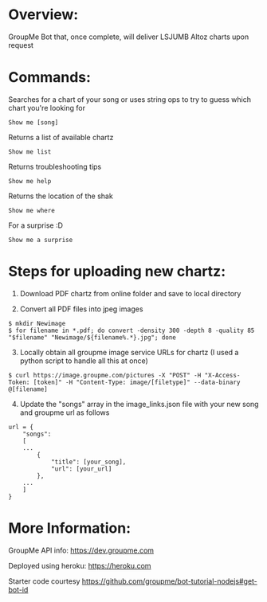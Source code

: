 # Overview:
GroupMe Bot that, once complete, will deliver LSJUMB Altoz charts upon request

# Commands:
Searches for a chart of your song or uses string ops to try to guess which chart you're looking for
```
Show me [song]
```

Returns a list of available chartz
```
Show me list
```

Returns troubleshooting tips
```
Show me help
```

Returns the location of the shak
```
Show me where
```

For a surprise :D
```
Show me a surprise
```

# Steps for uploading new chartz:
1. Download PDF chartz from online folder and save to local directory

2. Convert all PDF files into jpeg images
```
$ mkdir Newimage
$ for filename in *.pdf; do convert -density 300 -depth 8 -quality 85 "$filename" "Newimage/${filename%.*}.jpg"; done
```

3. Locally obtain all groupme image service URLs for chartz (I used a python script to handle all this at once)
```
$ curl https://image.groupme.com/pictures -X "POST" -H "X-Access-Token: [token]" -H "Content-Type: image/[filetype]" --data-binary @[filename]
```

4. Update the "songs" array in the image_links.json file with your new song and groupme url as follows
```
url = {
    "songs": 
    [
    ...
        {
            "title": [your_song],
            "url": [your_url]
        },
    ...
    ]
}
```

# More Information:
GroupMe API info: https://dev.groupme.com

Deployed using heroku: https://heroku.com

Starter code courtesy https://github.com/groupme/bot-tutorial-nodejs#get-bot-id